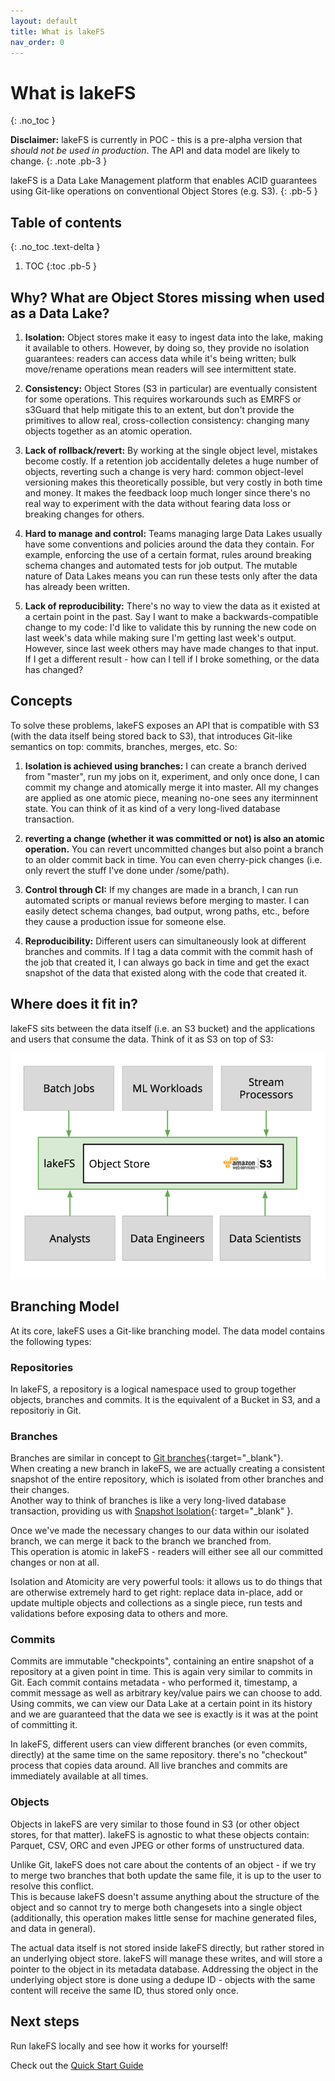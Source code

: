 ```yaml
---
layout: default
title: What is lakeFS
nav_order: 0
---
```


# What is lakeFS
{: .no_toc }

**Disclaimer:** lakeFS is currently in POC - this is a pre-alpha version that *should not be used in production*. The API and data model are likely to change.
{: .note .pb-3 }

lakeFS is a Data Lake Management platform that enables ACID guarantees using Git-like operations on conventional Object Stores (e.g. S3).
{: .pb-5 }

## Table of contents
{: .no_toc .text-delta }

1. TOC
{:toc .pb-5 }


## Why? What are Object Stores missing when used as a Data Lake?



1. **Isolation:** Object stores make it easy to ingest data into the lake, making it available to others. However, by doing so, they provide no isolation guarantees: readers can access data while it's being written; bulk move/rename operations mean readers will see intermittent state.

   

2. **Consistency:** Object Stores (S3 in particular) are eventually consistent for some operations. This requires workarounds such as EMRFS or s3Guard that help mitigate this to an extent, but don't provide the primitives to allow real, cross-collection consistency: changing many objects together as an atomic operation.
   

3. **Lack of rollback/revert:** By working at the single object level, mistakes become costly. If a retention job accidentally deletes a huge number of objects, reverting such a change is very hard: common object-level versioning makes this theoretically possible, but very costly in both time and money. It makes the feedback loop much longer since there's no real way to experiment with the data without fearing data loss or breaking changes for others.

   

4. **Hard to manage and control:** Teams managing large Data Lakes usually have some conventions and policies around the data they contain. For example, enforcing the use of a certain format, rules around breaking schema changes and automated tests for job output. The mutable nature of Data Lakes means you can run these tests only after the data has already been written. 

   

5. **Lack of reproducibility:** There's no way to view the data as it existed at a certain point in the past. Say I want to make a backwards-compatible change to my code: I'd like to validate this by running the new code on last week's data while making sure I'm getting last week's output. However, since last week others may have made changes to that input. If I get a different result - how can I tell if I broke something, or the data has changed?


## Concepts

To solve these problems, lakeFS exposes an API that is compatible with S3 (with the data itself being stored back to S3), that introduces Git-like semantics on top: commits, branches, merges, etc. So:


1. **Isolation is achieved using branches:** I can create a branch derived from "master", run my jobs on it, experiment, and only once done, I can commit my change and atomically merge it into master. All my changes are applied as one atomic piece, meaning no-one sees any iterminnent state. You can think of it as kind of a very long-lived database transaction.

   

2. **reverting a change (whether it was committed or not) is also an atomic operation.** You can revert uncommitted changes but also point a branch to an older commit back in time. You can even cherry-pick changes (i.e. only revert the stuff I've done under /some/path).

   

3. **Control through CI:** If my changes are made in a branch, I can run automated scripts or manual reviews before merging to master. I can easily detect schema changes, bad output, wrong paths, etc., before they cause a production issue for someone else.

   

4. **Reproducibility:** Different users can simultaneously look at different branches and commits. If I tag a data commit with the commit hash of the job that created it, I can always go back in time and get the exact snapshot of the data that existed along with the code that created it.


## Where does it fit in?

lakeFS sits between the data itself (i.e. an S3 bucket) and the applications and users that consume the data. Think of it as S3 on top of S3:

![lakeFS](assets/img/wrapper.png)

   
## Branching Model

At its core, lakeFS uses a Git-like branching model. The data model contains the following types:

### Repositories

In lakeFS, a repository is a logical namespace used to group together objects, branches and commits. It is the equivalent of a Bucket in S3, and a repositoriy in Git.

### Branches

Branches are similar in concept to [Git branches](https://git-scm.com/book/en/v2/Git-Branching-Basic-Branching-and-Merging){:target="_blank"}.  
When creating a new branch in lakeFS, we are actually creating a consistent snapshot of the entire repository, which is isolated from other branches and their changes.  
Another way to think of branches is like a very long-lived database transaction, providing us with [Snapshot Isolation](https://en.wikipedia.org/wiki/Snapshot_isolation){: target="_blank" }.

Once we've made the necessary changes to our data within our isolated branch, we can merge it back to the branch we branched from.  
This operation is atomic in lakeFS - readers will either see all our committed changes or non at all.

Isolation and Atomicity are very powerful tools: it allows us to do things that are otherwise extremely hard to get right: replace data in-place,
add or update multiple objects and collections as a single piece, run tests and validations before exposing data to others and more.

### Commits

Commits are immutable "checkpoints", containing an entire snapshot of a repository at a given point in time.
This is again very similar to commits in Git. Each commit contains metadata - who performed it, timestamp, a commit message as well as arbitrary key/value pairs we can choose to add.
Using commits, we can view our Data Lake at a certain point in its history and we are guaranteed that the data we see is exactly is it was at the point of committing it.

In lakeFS, different users can view different branches (or even commits, directly) at the same time on the same repository. there's no "checkout" process that copies data around. All live branches and commits are immediately available at all times.

### Objects

Objects in lakeFS are very similar to those found in S3 (or other object stores, for that matter). lakeFS is agnostic to what these objects contain: Parquet, CSV, ORC and even JPEG or other forms of unstructured data.   

Unlike Git, lakeFS does not care about the contents of an object - if we try to merge two branches that both update the same file, it is up to the user to resolve this conflict.  
This is because lakeFS doesn't assume anything about the structure of the object and so cannot try to merge both changesets into a single object (additionally, this operation makes little sense for machine generated files, and data in general).

The actual data itself is not stored inside lakeFS directly, but rather stored in an underlying object store. lakeFS will manage these writes, and will store a pointer to the object in its metadata database.
Addressing the object in the underlying object store is done using a dedupe ID - objects with the same content will receive the same ID, thus stored only once.

## Next steps

Run lakeFS locally and see how it works for yourself!

Check out the [Quick Start Guide](quickstart.md)

